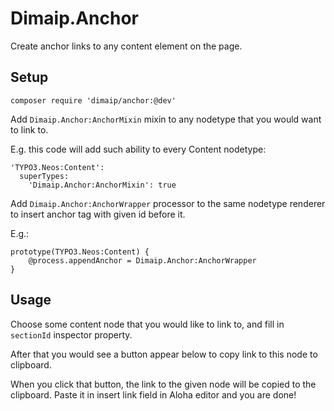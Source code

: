 # Dimaip.Anchor

Create anchor links to any content element on the page.

## Setup

```
composer require 'dimaip/anchor:@dev'
```

Add `Dimaip.Anchor:AnchorMixin` mixin to any nodetype that you would want to link to.

E.g. this code will add such ability to every Content nodetype:

```
'TYPO3.Neos:Content':
  superTypes:
    'Dimaip.Anchor:AnchorMixin': true
```

Add `Dimaip.Anchor:AnchorWrapper` processor to the same nodetype renderer to insert anchor tag with given id before it.

E.g.:

```
prototype(TYPO3.Neos:Content) {
	@process.appendAnchor = Dimaip.Anchor:AnchorWrapper
}
```

## Usage

Choose some content node that you would like to link to, and fill in `sectionId` inspector property.

After that you would see a button appear below to copy link to this node to clipboard.

When you click that button, the link to the given node will be copied to the clipboard. Paste it in insert link field in Aloha editor and you are done!
